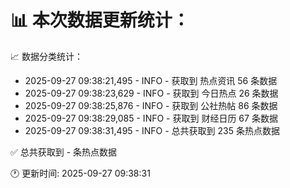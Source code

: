 📊 本次数据更新统计：
==========================

📈 数据分类统计：
- 2025-09-27 09:38:21,495 - INFO - 获取到 热点资讯 56 条数据
- 2025-09-27 09:38:23,629 - INFO - 获取到 今日热点 26 条数据
- 2025-09-27 09:38:25,876 - INFO - 获取到 公社热帖 86 条数据
- 2025-09-27 09:38:29,085 - INFO - 获取到 财经日历 67 条数据
- 2025-09-27 09:38:31,495 - INFO - 总共获取到 235 条热点数据

✅ 总共获取到 - 条热点数据

🕐 更新时间: 2025-09-27 09:38:31
